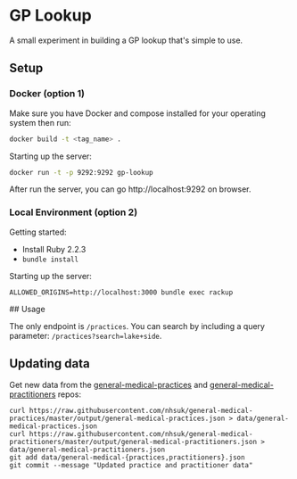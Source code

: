 # GP Lookup

A small experiment in building a GP lookup that's simple to use.

## Setup

### Docker (option 1)

Make sure you have Docker and compose installed for your operating system
then run:

```bash
docker build -t <tag_name> .
```

Starting up the server:

```bash
docker run -t -p 9292:9292 gp-lookup
```

After run the server, you can go http://localhost:9292 on browser.

### Local Environment (option 2)

Getting started:

 - Install Ruby 2.2.3
 - `bundle install`

Starting up the server:

    ALLOWED_ORIGINS=http://localhost:3000 bundle exec rackup

## Usage

The only endpoint is `/practices`. You can search by including a query
parameter: `/practices?search=lake+side`.

## Updating data

Get new data from the [general-medical-practices][practices] and
[general-medical-practitioners][practitioners] repos:

    curl https://raw.githubusercontent.com/nhsuk/general-medical-practices/master/output/general-medical-practices.json > data/general-medical-practices.json
    curl https://raw.githubusercontent.com/nhsuk/general-medical-practitioners/master/output/general-medical-practitioners.json > data/general-medical-practitioners.json
    git add data/general-medical-{practices,practitioners}.json
    git commit --message "Updated practice and practitioner data"

[practices]: https://github.com/nhsuk/general-medical-practices
[practitioners]: https://github.com/nhsuk/general-medical-practitioners
